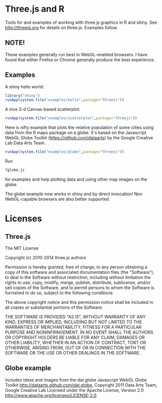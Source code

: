 # Three.js and R

Tools for and examples of working with three.js graphics in R and shiny.
See http://threejs.org for details on three.js.  Examples follow.

## NOTE!

These examples generally run best in WebGL-enabled browsers.  I have found that
either Firefox or Chrome generally produce the best experience.

## Examples

A shiny hello world:
```r
library("shiny")
runApp(system.file("examples/hello",package="threejs"))
```

A nice 3-d Canvas-based scatterplot:
```r
runApp(system.file("examples/scatterplot",package="threejs"))
```

Here is nifty example that plots the relative population of some cities using
data from the R maps package on
a globe. It's based on the Javascript WebGL Globe Toolkit
(https://github.com/dataarts) by the Google Creative Lab Data Arts Team.
```r
runApp(system.file("examples/globe",package="threejs"))
```
Run
```r
?globe.js
```
for examples and help plotting data and using other map images on the globe.

The globe example now works in shiny and by direct invocation! Non
WebGL-capable browsers are also better supported.

# Licenses

## Three.js

The MIT License

Copyright (c) 2010-2014 three.js authors

Permission is hereby granted, free of charge, to any person obtaining a copy
of this software and associated documentation files (the "Software"), to deal
in the Software without restriction, including without limitation the rights
to use, copy, modify, merge, publish, distribute, sublicense, and/or sell
copies of the Software, and to permit persons to whom the Software is
furnished to do so, subject to the following conditions:

The above copyright notice and this permission notice shall be included in
all copies or substantial portions of the Software.

THE SOFTWARE IS PROVIDED "AS IS", WITHOUT WARRANTY OF ANY KIND, EXPRESS OR
IMPLIED, INCLUDING BUT NOT LIMITED TO THE WARRANTIES OF MERCHANTABILITY,
FITNESS FOR A PARTICULAR PURPOSE AND NONINFRINGEMENT. IN NO EVENT SHALL THE
AUTHORS OR COPYRIGHT HOLDERS BE LIABLE FOR ANY CLAIM, DAMAGES OR OTHER
LIABILITY, WHETHER IN AN ACTION OF CONTRACT, TORT OR OTHERWISE, ARISING FROM,
OUT OF OR IN CONNECTION WITH THE SOFTWARE OR THE USE OR OTHER DEALINGS IN
THE SOFTWARE.

## Globe example

Includes ideas and images from the dat.globe Javascript WebGL Globe Toolkit
http://dataarts.github.com/dat.globe,
Copyright 2011 Data Arts Team, Google Creative Lab
Licensed under the Apache License, Version 2.0
http://www.apache.org/licenses/LICENSE-2.0.

